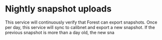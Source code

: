 # Nightly snapshot uploads

This service will continuously verify that Forest can export snapshots. Once per
day, this service will sync to calibnet and export a new snapshot. If the
previous snapshot is more than a day old, the new sna